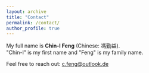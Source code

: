 ```yaml
---
layout: archive
title: "Contact"
permalink: /contact/
author_profile: true
---
```


My full name is **Chin-I Feng** (Chinese: 馮勤益).  
"Chin-I" is my first name and "Feng" is my family name.  

Feel free to reach out: <a href="mailto:c.feng@outlook.de">c.feng@outlook.de</a>
